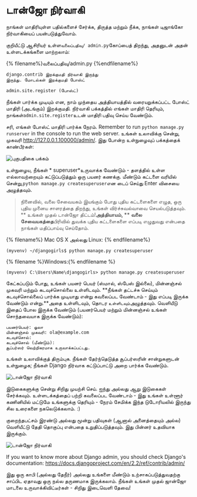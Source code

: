 # டான்ஜோ நிர்வாகி

நாங்கள் மாதிரியுள்ள பதில்களைச் சேர்க்க, திருத்த மற்றும் நீக்க, நாங்கள் டிஜாங்கோ நிர்வாகியைப் பயன்படுத்துவோம்.

குறியீட்டு ஆசிரியர் உள்ள`வலைப்பதிவு/ admin.py`கோப்பைத் திறந்து, அதனுடன் அதன் உள்ளடக்கங்களை மாற்றலாம்:

{% filename%}வலைப்பதிவு/admin.py {%endfilename%}

```python
django.contrib இறக்குமதி நிர்வாகி இருந்து
இருந்து. மோடல்கள் இறக்குமதி போஸ்ட்

admin.site.register (போஸ்ட்)
```

நீங்கள் பார்க்க முடியும் என, நாம் முந்தைய அத்தியாயத்தில் வரையறுக்கப்பட்ட போஸ்ட் மாதிரி (அடங்கும்) இறக்குமதி. நிர்வாகி பக்கத்தில் எங்கள் மாதிரி தெரியும், நாங்கள்`admin.site.register`உடன் மாதிரி பதிவு செய்ய வேண்டும்.

சரி, எங்கள் போஸ்ட் மாதிரி பார்க்க நேரம். Remember to run `python manage.py runserver` in the console to run the web server. உங்கள் உலாவிக்கு சென்று, முகவரி http://127.0.0.1.100000/admin/. இது போன்ற உள்நுழைவுப் பக்கத்தைக் காண்பீர்கள்:

![புகுபதிகை பக்கம்](images/login_page2.png)

உள்நுழைய, நீங்கள் * superuser*உருவாக்க வேண்டும் - தளத்தில் உள்ள எல்லாவற்றையும் கட்டுப்படுத்தும் ஒரு பயனர் கணக்கு. மீண்டும் கட்டளை வரியில் சென்று,`python manage.py createsuperuser`என டைப் செய்து Enter விசையை அழுத்தவும்.

> நினைவில், வலை சேவையகம் இயங்கும் போது புதிய கட்டளைகளை எழுத, ஒரு புதிய முனைய சாளரத்தை திறந்து, உங்கள் விர்ச்சுவல்வாவை செயல்படுத்தவும். ** உங்கள் முதல் டான்ஜோ திட்டம்!**அத்தியாயம், ** வலை சேவையகத்தை**பிரிவில் துவக்க புதிய கட்டளைகளை எப்படி எழுதுவது என்பதை நாங்கள் மதிப்பாய்வு செய்தோம்.

{% filename%} Mac OS X அல்லது Linux: {% endfilename%}

    (myvenv) ~/djangogirls$ python manage.py createsuperuser
    

{% filename %}Windows:{% endfilename %}

    (myvenv) C:\Users\Name\djangogirls> python manage.py createsuperuser
    

கேட்கப்படும் போது, உங்கள் பயனர் பெயர் (ஸ்மால், ஸ்பேஸ் இல்லை), மின்னஞ்சல் முகவரி மற்றும் கடவுச்சொல்லை உள்ளிடவும். **நீங்கள் தட்டச்சு செய்யும் கடவுச்சொல்லைப் பார்க்க முடியாது என்று கவலைப்பட வேண்டாம் - இது எப்படி இருக்க வேண்டும் என்று.**அதை உள்ளிடவும், தொடர `உள்ளிடவும்`அழுத்தவும். வெளியீடு இதைப் போல இருக்க வேண்டும் (பயனர்பெயர் மற்றும் மின்னஞ்சல் உங்கள் சொந்தவையாக இருக்க வேண்டும்):

    பயனர்பெயர்: ஓலா
    மின்னஞ்சல் முகவரி: ola@example.com
    கடவுச்சொல்:
    கடவுச்சொல் (மீண்டும்):
    சூப்பர்ஸர் வெற்றிகரமாக உருவாக்கப்பட்டது.
    

உங்கள் உலாவிக்குத் திரும்புக. நீங்கள் தேர்ந்தெடுத்த சூப்பர்ஸரின் சான்றுகளுடன் உள்நுழைக; நீங்கள் Django நிர்வாக கட்டுப்பாட்டு அறை பார்க்க வேண்டும்.

![டான்ஜோ நிர்வாகி](images/django_admin3.png)

இடுகைகளுக்கு சென்று சிறிது முயற்சி செய். ஐந்து அல்லது ஆறு இடுகைகள் சேர்க்கவும். உள்ளடக்கத்தைப் பற்றி கவலைப்பட வேண்டாம் - இது உங்கள் உள்ளூர் கணினியில் மட்டுமே உங்களுக்கு தெரியும் - நேரம் சேமிக்க இந்த டுடோரியலில் இருந்து சில உரைகளை நகலெடுக்கலாம். :)

குறைந்தபட்சம் இரண்டு அல்லது மூன்று பதிவுகள் (ஆனால் அனைத்தையும் அல்ல) வெளியீட்டு தேதி தொகுப்பு என்பதை உறுதிப்படுத்தவும். இது பின்னர் உதவியாக இருக்கும்.

![டான்ஜோ நிர்வாகி](images/edit_post3.png)

If you want to know more about Django admin, you should check Django's documentation: https://docs.djangoproject.com/en/2.2/ref/contrib/admin/

இது ஒரு காபி (அல்லது தேநீர்) அல்லது உங்களை மீண்டும் உற்சாகப்படுத்துவதற்கு சாப்பிட ஏதாவது ஒரு நல்ல தருணமாக இருக்கலாம். நீங்கள் உங்கள் முதல் ஜான்ஜோ மாடலை உருவாக்கிவிட்டீர்கள் - சிறிது இடைவெளி தேவை!